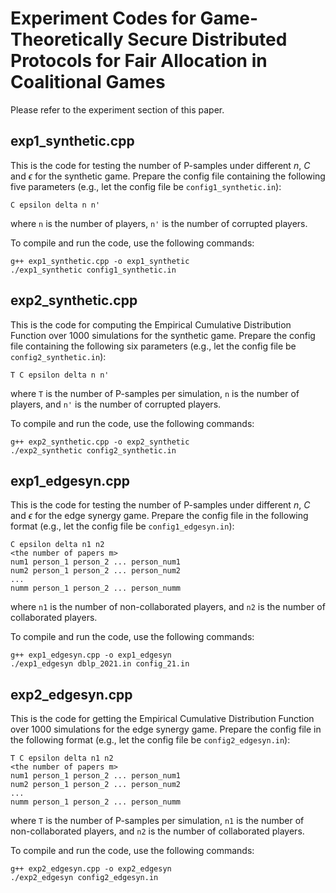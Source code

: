 # Experiment Codes for Game-Theoretically Secure Distributed Protocols for Fair Allocation in Coalitional Games

Please refer to the experiment section of this paper.

## exp1_synthetic.cpp

This is the code for testing the number of P-samples under different $n$, $C$ and $\epsilon$ for the synthetic game. Prepare the config file containing the following five parameters (e.g., let the config file be `config1_synthetic.in`):

```
C epsilon delta n n'
```

where `n` is the number of players, `n'` is the number of corrupted players.

To compile and run the code, use the following commands:

```
g++ exp1_synthetic.cpp -o exp1_synthetic
./exp1_synthetic config1_synthetic.in
```

## exp2_synthetic.cpp

This is the code for computing the Empirical Cumulative Distribution Function over 1000 simulations for the synthetic game. Prepare the config file containing the following six parameters (e.g., let the config file be `config2_synthetic.in`):

```
T C epsilon delta n n'
```

where `T` is the number of P-samples per simulation, `n` is the number of players, and `n'` is the number of corrupted players.

To compile and run the code, use the following commands:

```
g++ exp2_synthetic.cpp -o exp2_synthetic
./exp2_synthetic config2_synthetic.in
```

## exp1_edgesyn.cpp

This is the code for testing the number of P-samples under different $n$, $C$ and $\epsilon$ for the edge synergy game. Prepare the config file in the following format (e.g., let the config file be `config1_edgesyn.in`):

```
C epsilon delta n1 n2
<the number of papers m>
num1 person_1 person_2 ... person_num1
num2 person_1 person_2 ... person_num2
...
numm person_1 person_2 ... person_numm
```

where `n1` is the number of non-collaborated players, and `n2` is the number of collaborated players.

To compile and run the code, use the following commands:

```
g++ exp1_edgesyn.cpp -o exp1_edgesyn
./exp1_edgesyn dblp_2021.in config_21.in
```

## exp2_edgesyn.cpp

This is the code for getting the Empirical Cumulative Distribution Function over 1000 simulations for the edge synergy game. Prepare the config file in the following format (e.g., let the config file be `config2_edgesyn.in`): 

```
T C epsilon delta n1 n2
<the number of papers m>
num1 person_1 person_2 ... person_num1
num2 person_1 person_2 ... person_num2
...
numm person_1 person_2 ... person_numm
```

where `T` is the number of P-samples per simulation, `n1` is the number of non-collaborated players, and `n2` is the number of collaborated players.

To compile and run the code, use the following commands:

```
g++ exp2_edgesyn.cpp -o exp2_edgesyn
./exp2_edgesyn config2_edgesyn.in
```
